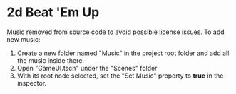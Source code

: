 # 2d Beat 'Em Up

Music removed from source code to avoid possible license issues.
To add new music:
1. Create a new folder named "Music" in the project root folder and add all the music inside there. 
2. Open "GameUI.tscn" under the "Scenes" folder
3. With its root node selected, set the "Set Music" property to **true** in the inspector.